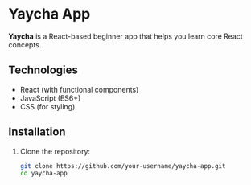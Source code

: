 # Yaycha App

**Yaycha** is a React-based beginner app that helps you learn core React concepts.

## Technologies
- React (with functional components)
- JavaScript (ES6+)
- CSS (for styling)

## Installation
1. Clone the repository:
   ```bash
   git clone https://github.com/your-username/yaycha-app.git
   cd yaycha-app
